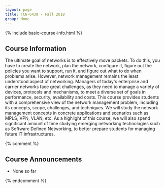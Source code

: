 ```yaml
---
layout: page
title: TCN-6430 - Fall 2018
group: Home
---
```


{% include basic-course-info.html %}

## Course Information

The ultimate goal of networks is to effectively move packets.
To do this, you have to create the network, plan the network, configure it, figure out the policies you want to support, run it, and figure out what to do when problems arise.
However, network management remains the least understood aspect of networking.
Managers of today's enterprise and carrier networks face great challenges, as they need to manage a variety of devices, protocols and mechanisms, to meet a diverse set of goals in performance, security, availability and costs.
This course provides students with a comprehensive view of the network management problem, including its concepts, scope, challenges, and techniques.
We will study the network management concepts in concrete applications and scenarios such as MPLS, VPN, VLAN, etc.
As a highlight of this course, we will also spend significant amount of time studying emerging networking technologies such as Software Defined Networking, to better prepare students for managing future IT infrastructures.

{% comment %}

## Course Announcements

- None so far

{% endcomment %}
